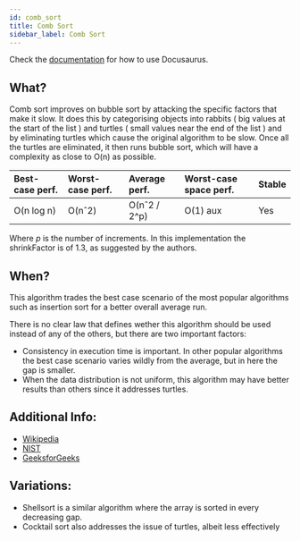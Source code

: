 ```yaml
---
id: comb_sort
title: Comb Sort
sidebar_label: Comb Sort
---
```


Check the [documentation](https://docusaurus.io) for how to use Docusaurus.

## What?
Comb sort improves on bubble sort by attacking the specific factors that make it slow.
It does this by categorising objects into rabbits ( big values at the start of the list ) and turtles ( small values near the end of the list ) and by eliminating turtles which cause the original algorithm to be slow.
Once all the turtles are eliminated, it then runs bubble sort, which will have a complexity as close to O(n) as possible.


| Best-case perf. | Worst-case perf.  | Average perf. | Worst-case space perf.  | Stable  |
| :-------------- | :---------------  | :------------ | :---------------------  | :-----  |
| O(n log n)      | O(nˆ2)            | O(nˆ2 / 2^p)  | O(1) aux                | Yes     |

Where *p* is the number of increments.
In this implementation the shrinkFactor is of 1.3, as suggested by the authors.

## When?
This algorithm trades the best case scenario of the most popular algorithms such as insertion sort for a better overall average run.

There is no clear law that defines wether this algorithm should be used instead of any of the others, but there are two important factors:
 - Consistency in execution time is important. In other popular algorithms the best case scenario varies wildly from the average, but in here the gap is smaller.
 - When the data distribution is not uniform, this algorithm may have better results than others since it addresses turtles.

## Additional Info:
- [Wikipedia](https://en.wikipedia.org/wiki/Comb_sort)
- [NIST](https://xlinux.nist.gov/dads/HTML/combSort.html)
- [GeeksforGeeks](https://www.geeksforgeeks.org/comb-sort/)

## Variations:
- Shellsort is a similar algorithm where the array is sorted in every decreasing gap.
- Cocktail sort also addresses the issue of turtles, albeit less effectively
